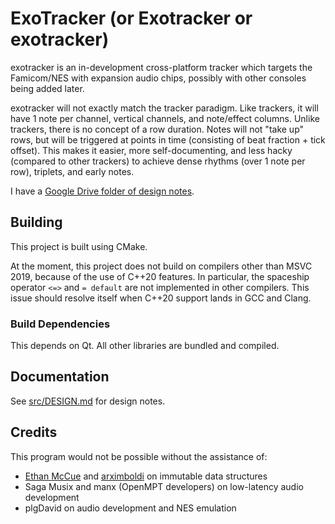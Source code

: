 # ExoTracker (or Exotracker or exotracker)

exotracker is an in-development cross-platform tracker which targets the Famicom/NES with expansion audio chips, possibly with other consoles being added later.

exotracker will not exactly match the tracker paradigm. Like trackers, it will have 1 note per channel, vertical channels, and note/effect columns. Unlike trackers, there is no concept of a row duration. Notes will not "take up" rows, but will be triggered at points in time (consisting of beat fraction + tick offset). This makes it easier, more self-documenting, and less hacky (compared to other trackers) to achieve dense rhythms (over 1 note per row), triplets, and early notes.

I have a [Google Drive folder of design notes](https://drive.google.com/drive/u/0/folders/15A1Td92HofO7KQ62QtuEDSmd4X1KKPAZ).

## Building

This project is built using CMake.

At the moment, this project does not build on compilers other than MSVC 2019, because of the use of C++20 features. In particular, the spaceship operator `<=>` and `= default` are not implemented in other compilers. This issue should resolve itself when C++20 support lands in GCC and Clang.

### Build Dependencies

This depends on Qt. All other libraries are bundled and compiled.

## Documentation

See [src/DESIGN.md](src/DESIGN.md) for design notes.

## Credits

This program would not be possible without the assistance of:

- [Ethan McCue](https://github.com/bowbahdoe) and [arximboldi](https://github.com/arximboldi) on immutable data structures
- Saga Musix and manx (OpenMPT developers) on low-latency audio development
- plgDavid on audio development and NES emulation
